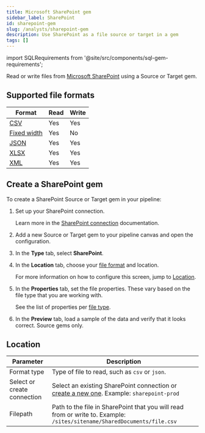 ```yaml
---
title: Microsoft SharePoint gem
sidebar_label: SharePoint
id: sharepoint-gem
slug: /analysts/sharepoint-gem
description: Use SharePoint as a file source or target in a gem
tags: []
---
```


import SQLRequirements from '@site/src/components/sql-gem-requirements';

<SQLRequirements
  execution_engine="Prophecy Automate"
  sql_package_name=""
  sql_package_version=""
/>

Read or write files from [Microsoft SharePoint](/administration/fabrics/prophecy-fabrics/connections/sharepoint) using a Source or Target gem.

## Supported file formats

| Format                               | Read | Write |
| ------------------------------------ | ---- | ----- |
| [CSV](/analysts/csv)                 | Yes  | Yes   |
| [Fixed width](/analysts/fixed-width) | Yes  | No    |
| [JSON](/analysts/json)               | Yes  | Yes   |
| [XLSX](/analysts/xlsx)               | Yes  | Yes   |
| [XML](/analysts/xml)                 | Yes  | Yes   |

## Create a SharePoint gem

To create a SharePoint Source or Target gem in your pipeline:

1. Set up your SharePoint connection.

   Learn more in the [SharePoint connection](/administration/fabrics/prophecy-fabrics/connections/sharepoint) documentation.

1. Add a new Source or Target gem to your pipeline canvas and open the configuration.
1. In the **Type** tab, select **SharePoint**.
1. In the **Location** tab, choose your [file format](#supported-file-formats) and location.

   For more information on how to configure this screen, jump to [Location](#location).

1. In the **Properties** tab, set the file properties. These vary based on the file type that you are working with.

   See the list of properties per [file type](/analysts/file-types).

1. In the **Preview** tab, load a sample of the data and verify that it looks correct. Source gems only.

## Location

| Parameter                   | Description                                                                                                                                                 |
| --------------------------- | ----------------------------------------------------------------------------------------------------------------------------------------------------------- |
| Format type                 | Type of file to read, such as `csv` or `json`.                                                                                                              |
| Select or create connection | Select an existing SharePoint connection or [create a new one](/administration/fabrics/prophecy-fabrics/connections/sharepoint). Example: `sharepoint-prod` |
| Filepath                    | Path to the file in SharePoint that you will read from or write to. Example: `/sites/sitename/SharedDocuments/file.csv`                                     |
